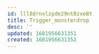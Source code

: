 ```yaml
---
id: lll8drnxlzpde29nt8zxe8t
title: Trigger_monsterdrop
desc: ''
updated: 1681956631351
created: 1681956631352
---
```

